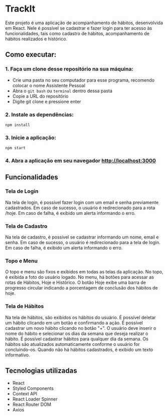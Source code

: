 # TrackIt

Este projeto é uma aplicação de acompanhamento de hábitos, desenvolvida em React. Nele é possível se cadastrar e fazer login para ter acesso às funcionalidades, tais como cadastro de hábitos, acompanhamento de hábitos realizados e histórico.

## Como executar:

### 1. Faça um clone desse repositório na sua máquina:
- Crie uma pasta no seu computador para esse programa, recomendo colocar o nome Assistente Pessoal
- Abra o `git bash` ou `terminal` dentro dessa pasta
- Copie a URL do repositório
- Digite git clone <URL copiada> e pressione enter

### 2. Instale as dependências:
`npm install`

### 3. Inicie a aplicação:
`npm start`

### 4. Abra a aplicação em seu navegador [http://localhost:3000](http://localhost:3000)

## Funcionalidades

### Tela de Login
Na tela de login, é possível fazer login com um email e senha previamente cadastrados. Em caso de sucesso, o usuário é redirecionado para a rota /hoje. Em caso de falha, é exibido um alerta informando o erro.

### Tela de Cadastro
Na tela de cadastro, é possível se cadastrar informando um nome, email e senha. Em caso de sucesso, o usuário é redirecionado para a tela de login. Em caso de falha, é exibido um alerta informando o erro.

### Topo e Menu
O topo e menu são fixos e exibidos em todas as telas da aplicação. No topo, é exibida a foto do usuário logado. No menu, há botões para acessar as rotas de Hábitos, Hoje e Histórico. O botão Hoje exibe uma barra de progresso circular indicando a porcentagem de conclusão dos hábitos de hoje.

### Tela de Hábitos
Na tela de hábitos, são exibidos os hábitos do usuário. É possível deletar um hábito clicando em um botão e confirmando a ação. É possível cadastrar um novo hábito clicando no botão "+". O usuário deve inserir o nome do hábito e selecionar os dias da semana que deseja realizar o hábito. É possível cadastrar hábitos para qualquer dia da semana. Os hábitos são atualizados automaticamente conforme o usuário for concluindo-os. Quando não há hábitos cadastrados, é exibido um texto informativo.

## Tecnologias utilizadas
- React
- Styled Components
- Context API
- React Loader Spinner
- React Router DOM
- Axios
